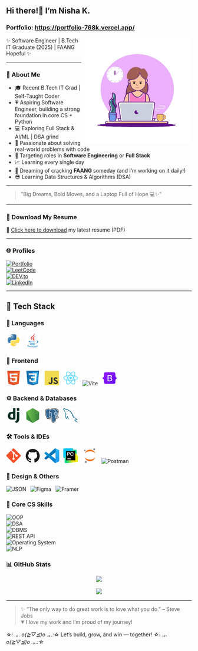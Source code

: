 ## Hi there!👋 I’m Nisha K.
### Portfolio: https://portfolio-768k.vercel.app/
<img align="right" width="300" height="290" src="https://github.com/nisha-karithikeyan/nisha-karithikeyan/blob/main/211284885-f4291eef-88a6-48cb-a-unscreen.gif?raw=true">

✨ Software Engineer | B.Tech IT Graduate (2025) | FAANG Hopeful ✨  

---

### 🌟 About Me
- 🎓 Recent B.Tech IT Grad | Self-Taught Coder  
- 💗 Aspiring Software Engineer, building a strong foundation in core CS + Python  
- 💻 Exploring Full Stack & AI/ML | DSA grind  
- 🚀 Passionate about solving real-world problems with code
- 🎯 Targeting roles in **Software Engineering** or **Full Stack**   
- 📈 Learning every single day
- 💼 Dreaming of cracking **FAANG** someday (and I’m working on it daily!)
- 😎 Learning Data Structures & Algorithms (DSA)

--- 

> "Big Dreams, Bold Moves, and a Laptop Full of Hope 💻✨"  

---

### 💼 Download My Resume

📄 [Click here to download](https://nishakarithikeyan.tiiny.site) my latest resume (PDF)

---

### 🌐 Profiles
[![Portfolio](https://img.shields.io/badge/Portfolio-%23000000.svg?style=for-the-badge&logo=framer&logoColor=white)](https://nishakarithikeyan.framer.website)  
[![LeetCode](https://img.shields.io/badge/LeetCode-%23FFA116.svg?style=for-the-badge&logo=leetcode&logoColor=white)](https://leetcode.com/u/nisha_karithikeyan/)  
[![DEV.to](https://img.shields.io/badge/DEV.to-%23000000.svg?style=for-the-badge&logo=devdotto&logoColor=white)](https://dev.to/nishakarithikeyan_2003)  
[![LinkedIn](https://img.shields.io/badge/LinkedIn-%230077B5.svg?style=for-the-badge&logo=linkedin&logoColor=white)](https://www.linkedin.com/in/nisha-karthikeyan-88655a281/)  

-------
## 🧰 Tech Stack  

### 🧮 Languages  
<p align="left"> 
  <img src="https://raw.githubusercontent.com/devicons/devicon/master/icons/python/python-original.svg" alt="Python" width="40" height="40"/> &nbsp;
  <img src="https://raw.githubusercontent.com/devicons/devicon/master/icons/java/java-original.svg" alt="Java" width="40" height="40"/>
</p>  

### 🎨 Frontend  
<p align="left"> 
  <img src="https://raw.githubusercontent.com/devicons/devicon/master/icons/html5/html5-original.svg" alt="HTML" width="40" height="40"/> &nbsp;
  <img src="https://raw.githubusercontent.com/devicons/devicon/master/icons/css3/css3-original.svg" alt="CSS" width="40" height="40"/> &nbsp;
  <img src="https://raw.githubusercontent.com/devicons/devicon/master/icons/javascript/javascript-original.svg" alt="JavaScript" width="40" height="40"/> &nbsp;
  <img src="https://raw.githubusercontent.com/devicons/devicon/master/icons/react/react-original.svg" alt="React" width="40" height="40"/> &nbsp;
  <img src="https://vitejs.dev/logo.svg" alt="Vite" width="40" height="40"/> &nbsp;
  <img src="https://raw.githubusercontent.com/devicons/devicon/master/icons/bootstrap/bootstrap-original.svg" alt="Bootstrap" width="40" height="40"/>
</p>  

### ⚙️ Backend & Databases  
<p align="left"> 
  <img src="https://raw.githubusercontent.com/devicons/devicon/master/icons/django/django-plain.svg" alt="Django" width="40" height="40"/> &nbsp;
  <img src="https://raw.githubusercontent.com/devicons/devicon/master/icons/nodejs/nodejs-original.svg" alt="Node.js" width="40" height="40"/> &nbsp;
  <img src="https://raw.githubusercontent.com/devicons/devicon/master/icons/postgresql/postgresql-original.svg" alt="PostgreSQL" width="40" height="40"/> &nbsp;
  <img src="https://raw.githubusercontent.com/devicons/devicon/master/icons/mysql/mysql-original.svg" alt="MySQL" width="40" height="40"/>
</p>  

### 🛠 Tools & IDEs  
<p align="left"> 
  <img src="https://raw.githubusercontent.com/devicons/devicon/master/icons/git/git-original.svg" alt="Git" width="40" height="40"/> &nbsp;
  <img src="https://raw.githubusercontent.com/devicons/devicon/master/icons/github/github-original.svg" alt="GitHub" width="40" height="40"/> &nbsp;
  <img src="https://raw.githubusercontent.com/devicons/devicon/master/icons/vscode/vscode-original.svg" alt="VS Code" width="40" height="40"/> &nbsp;
  <img src="https://raw.githubusercontent.com/devicons/devicon/master/icons/pycharm/pycharm-original.svg" alt="PyCharm" width="40" height="40"/> &nbsp;
  <img src="https://raw.githubusercontent.com/devicons/devicon/master/icons/jupyter/jupyter-original.svg" alt="Jupyter" width="40" height="40"/> &nbsp;
  <img src="https://www.vectorlogo.zone/logos/getpostman/getpostman-icon.svg" alt="Postman" width="40" height="40"/>
</p>  

### 🎨 Design & Others  
<p align="left"> 
  <img src="https://www.vectorlogo.zone/logos/json/json-icon.svg" alt="JSON" width="40" height="40"/> &nbsp;
  <img src="https://www.vectorlogo.zone/logos/figma/figma-icon.svg" alt="Figma" width="40" height="40"/> &nbsp;
  <img src="https://www.vectorlogo.zone/logos/framer/framer-icon.svg" alt="Framer" width="40" height="40"/>
</p>  



### 🧠 Core CS Skills  
![OOP](https://img.shields.io/badge/OOP-FF5733?style=for-the-badge&logo=googletagmanager&logoColor=white)  
![DSA](https://img.shields.io/badge/DSA-02569B?style=for-the-badge&logo=graph&logoColor=white)  
![DBMS](https://img.shields.io/badge/DBMS-003B57?style=for-the-badge&logo=databricks&logoColor=white)  
![REST API](https://img.shields.io/badge/REST-25D366?style=for-the-badge&logo=fastapi&logoColor=white)  
![Operating System](https://img.shields.io/badge/OS-0078D6?style=for-the-badge&logo=windows&logoColor=white)  
![NLP](https://img.shields.io/badge/NLP-FF6F00?style=for-the-badge&logo=google&logoColor=white)  


### 📊 GitHub Stats

<p align="center">
  <img src="https://github-readme-stats.vercel.app/api/top-langs/?username=nisha-karithikeyan&layout=compact&theme=tokyonight&hide_border=true&border_radius=15&title_color=00ffcc" width="49%" />
</p>

<p align="center">
  <img src="https://github-readme-activity-graph.vercel.app/graph?username=nisha-karithikeyan&bg_color=0d1117&color=00ffcc&line=00ffcc&point=ffffff&area=true&hide_border=true" />
</p>

---

> ✨ “The only way to do great work is to love what you do.” – Steve Jobs  
> 💗 I *love* my work and I’m proud of my journey!

☆*: .｡. o(≧▽≦)o .｡.:*☆ Let’s build, grow, and win — together! ☆*: .｡. o(≧▽≦)o .｡.:*☆
